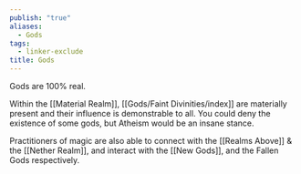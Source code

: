 ```yaml
---
publish: "true"
aliases:
  - Gods
tags:
  - linker-exclude
title: Gods
---
```

Gods are 100% real.

Within the [[Material Realm]], [[Gods/Faint Divinities/index]] are materially present and their influence is demonstrable to all. You could deny the existence of some gods, but Atheism would be an insane stance.

Practitioners of magic are also able to connect with the [[Realms Above]] & the [[Nether Realm]], and interact with the [[New Gods]], and the Fallen Gods respectively.